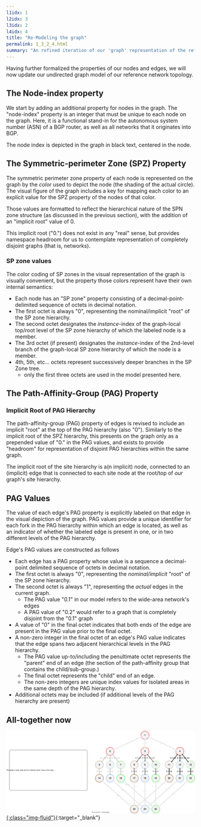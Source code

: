 ```yaml
---
l1idx: 1
l2idx: 3
l3idx: 2
l4idx: 4
title: "Re-Modeling the graph"
permalink: 1_3_2_4.html
summary: "An refined iteration of our 'graph' representation of the reference network"
---
```


Having further formalized the properties of our nodes and edges, we will now update our undirected graph model of our reference network topology.

## The Node-index property

We start by adding an additional property for nodes in the graph.  The "node-index" property is an integer that must be unique to each node on the graph.  Here, it is a functional stand-in for the autonomous system number (ASN) of a BGP router, as well as all networks that it originates into BGP.

The node index is depicted in the graph in black text, centered in the node.

## The Symmetric-perimeter Zone (SPZ) Property

The symmetric perimeter zone property of each node is represented on the graph by the *color* used to depict the node (the shading of the actual circle).  The visual figure of the graph includes a key for mapping each color to an explicit value for the SPZ property of the nodes of that color.

Those values are formatted to reflect the hierarchical nature of the SPN zone structure (as discussed in the previous section), with the addition of an "implicit root" value of 0.  

This implicit root ("0.") does not exist in any "real" sense, but provides namespace headroom for us to contemplate representation of completely disjoint graphs (that is, networks).

### SP zone values

The color coding of SP zones in the visual representation of the graph is visually convenient, but the property those colors represent have their own internal semantics:

- Each node has an "SP zone" property consisting of a decimal-point-delimited sequence of octets in decimal notation.
- The first octet is always "0", representing the nominal/implicit "root" of the SP zone hierarchy.
- The second octet designates the *instance*-index of the graph-local top/root level of the SP zone hierarchy of which the labeled node is a member.
- The 3rd octet (if present) designates the *instance*-index of the 2nd-level branch of the graph-local SP zone hierarchy of which the node is a member.
- 4th, 5th, etc...  octets represent successively deeper branches in the SP Zone tree.
  - only the first three octets are used in the model presented here.

## The Path-Affinity-Group (PAG) Property

### Implicit Root of PAG Hierarchy

The path-affinity-group (PAG) property of edges is revised to include an implicit "root" at the top of the PAG hierarchy (also "0").  Similarly to the implicit root of the SPZ hierarchy, this presents on the graph only as a prepended value of "0." in the PAG values, and exists to provide "headroom" for representation of disjoint PAG hierarchies within the same graph.

The implicit root of the site hierarchy is a(n implicit) node, connected to an (implicit) edge that is connected to each site node at the root/top of *our* graph's site hierarchy.

## PAG Values

The value of each edge's PAG property is explicitly labeled on that edge in the visual depiction of the graph.  PAG values provide a unique identifier for each fork in the PAG hierarchy within which an edge is located, as well as an indicator of whether the labeled edge is present in one, or in two different levels of the PAG hierarchy.

Edge's PAG values are constructed as follows
- Each edge has a PAG property whose value is a sequence a decimal-point delimited sequence of octets in decimal notation.
- The first octet is always "0", representing the *nominal/implicit* "root" of the SP zone hierarchy.
- The second octet is always "1", representing the *actual* edges in the current graph.
  - The PAG value "0.1" in our model refers to the wide-area network's edges
  - A PAG value of "0.2" would refer to a graph that is completely disjoint from the "0.1" graph
- A value of "0" in the final octet indicates that both ends of the edge are present in the PAG value prior to the final octet.
- A non-zero integer in the final octet of an edge's PAG value indicates that the edge spans two adjacent hierarchical levels in the PAG hierarchy.
  - The PAG value up-to/including the penultimate octet represents the "parent" end of an edge  (the section of the path-affinity group that contains the child/sub-group.)
  - The final octet represents the "child" end of an edge.
  - The non-zero integers are unique index values for isolated areas in the same depth of the PAG hierarchy.
- Additional octets may be included (if additional levels of the PAG hierarchy are present)

## All-together now

[![image](./grphth-22.svg){:class="img-fluid"}](./pages/1/3(ecmp-symmetric)/grphth-22.svg){:target="_blank"}
